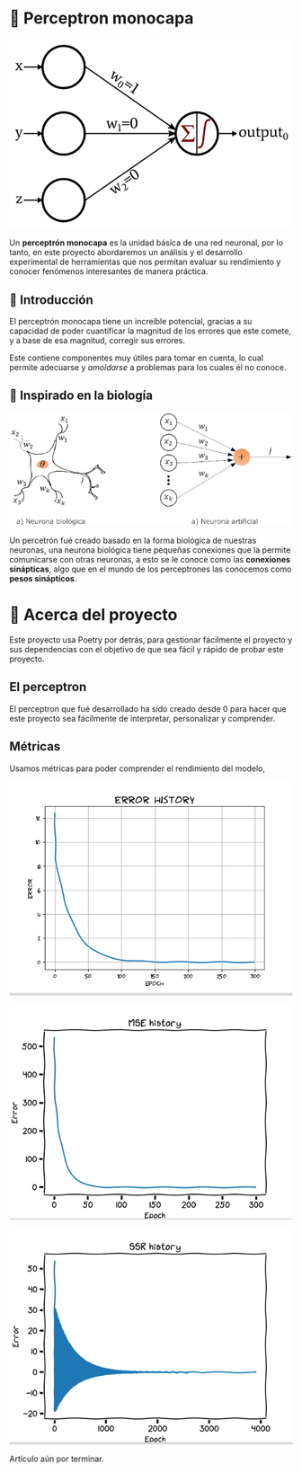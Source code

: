 # 🧠 Perceptron monocapa

![Representación gráfica del perceptrón monocapa](image.png)

Un **perceptrón monocapa** es la unidad básica de una red neuronal, por lo tanto, en este proyecto abordaremos un análisis y el desarrollo experimental de herramientas que nos permitan evaluar su rendimiento y conocer fenómenos interesantes de manera práctica.

## 🏁 Introducción

El perceptrón monocapa tiene un increíble potencial, gracias a su capacidad de poder cuantificar la magnitud de los errores que este comete, y a base de esa magnitud, corregir sus errores.

Este contiene componentes muy útiles para tomar en cuenta, lo cual permite adecuarse y *amoldarse* a problemas para los cuales él no conoce.

## 🧬 Inspirado en la biología

![Neurona biológica](image-1.png)

Un percetrón fué creado basado en la forma biológica de nuestras neuronas, una neurona biológica tiene pequeñas conexiones que la permite comunicarse con otras neuronas, a esto se le conoce como las **conexiones sinápticas**, algo que en el mundo de los perceptrones las conocemos como **pesos sinápticos**.

# 📕 Acerca del proyecto

Este proyecto usa Poetry por detrás, para gestionar fácilmente el proyecto y sus dependencias con el objetivo de que sea fácil y rápido de probar este proyecto.

## El perceptron

El perceptron que fué desarrollado ha sido creado desde 0 para hacer que este proyecto sea fácilmente de interpretar, personalizar y comprender.

## Métricas

Usamos métricas para poder comprender el rendimiento del modelo, 

![Error history](image-2.png)

![MSE history](image-3.png)

![SSR history](image-4.png)

Artículo aún por terminar.